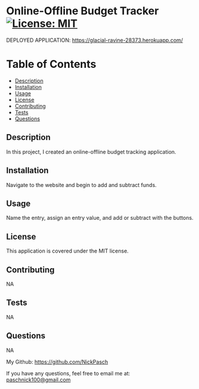 
# Online-Offline Budget Tracker   [![License: MIT](https://img.shields.io/badge/License-MIT-yellow.svg)](https://opensource.org/licenses/MIT)

DEPLOYED APPLICATION: https://glacial-ravine-28373.herokuapp.com/

# Table of Contents

- [Description](#description)
- [Installation](#installation)
- [Usage](#usage)
- [License](#license)
- [Contributing](#contributing)
- [Tests](#tests)
- [Questions](#questions)

## Description
        
In this project, I created an online-offline budget tracking application. 

## Installation 

Navigate to the website and begin to add and subtract funds. 

## Usage

Name the entry, assign an entry value, and add or subtract with the buttons. 

## License

This application is covered under the MIT license.

## Contributing

NA

## Tests

NA

## Questions

NA

My Github: https://github.com/NickPasch

If you have any questions, feel free to email me at: paschnick100@gmail.com
    
